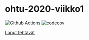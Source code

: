 # ohtu-2020-viikko1
![Github Actions](https://github.com/vlappala/ohtu-2020-viikko1/workflows/Java%20CI%20with%20Gradle/badge.svg)
[![codecov](https://codecov.io/gh/vlappala/ohtu-2020-viikko1/branch/main/graph/badge.svg?token=8EEHFFQM3I)](https://codecov.io/gh/vlappala/ohtu-2020-viikko1)

[Loput tehtävät](https://github.com/vlappala/ohtu_viikot_1-loppu)
